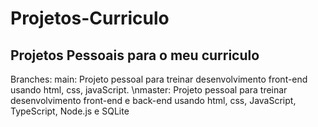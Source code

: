 # Projetos-Curriculo
## Projetos Pessoais para o meu curriculo

Branches:
main: Projeto pessoal para treinar desenvolvimento front-end usando html, css, javaScript.
\nmaster: Projeto pessoal para treinar desenvolvimento front-end e back-end usando html, css, JavaScript, TypeScript, Node.js e SQLite
